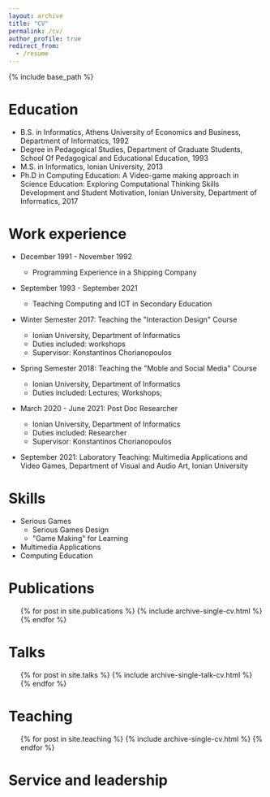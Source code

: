 ```yaml
---
layout: archive
title: "CV"
permalink: /cv/
author_profile: true
redirect_from:
  - /resume
---
```


{% include base_path %}

Education
======
* B.S. in Informatics, Athens University of Economics and Business, Department of Informatics, 1992
* Degree in Pedagogical Studies, Department of Graduate Students, School Of Pedagogical and Educational Education, 1993
* M.S. in Informatics, Ionian University, 2013
* Ph.D in Computing Education: A Video-game making approach in Science Education: Exploring Computational Thinking Skills Development
and Student Motivation, Ionian University, Department of Informatics, 2017

Work experience
======
* December 1991 - November 1992
  * Programming Experience in a Shipping Company
  
* September 1993 - September 2021
  * Teaching Computing and ICT in Secondary Education

* Winter Semester 2017: Teaching the "Interaction Design" Course
  * Ionian University, Department of Informatics
  * Duties included: workshops
  * Supervisor: Konstantinos Chorianopoulos

* Spring Semester 2018: Teaching the "Moble and Social Media" Course
  * Ionian University, Department of Informatics
  * Duties included: Lectures; Workshops;

* March 2020 - June 2021: Post Doc Researcher 
  * Ionian University, Department of Informatics
  * Duties included: Researcher 
  * Supervisor: Konstantinos Chorianopoulos

* September 2021: Laboratory Teaching: Multimedia Applications and Video Games, Department of Visual and Audio Art, Ionian University


Skills
======
* Serious Games
  * Serious Games Design
  * "Game Making" for Learning
* Multimedia Applications
* Computing Education

Publications
======
  <ul>{% for post in site.publications %}
    {% include archive-single-cv.html %}
  {% endfor %}</ul>
  
Talks
======
  <ul>{% for post in site.talks %}
    {% include archive-single-talk-cv.html %}
  {% endfor %}</ul>
  
Teaching
======
  <ul>{% for post in site.teaching %}
    {% include archive-single-cv.html %}
  {% endfor %}</ul>
  
Service and leadership
======

